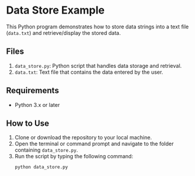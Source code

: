 # Data Store Example

This Python program demonstrates how to store data strings into a text file (`data.txt`) and retrieve/display the stored data.

## Files

1. `data_store.py`: Python script that handles data storage and retrieval.
2. `data.txt`: Text file that contains the data entered by the user.

## Requirements

- Python 3.x or later

## How to Use

1. Clone or download the repository to your local machine.
2. Open the terminal or command prompt and navigate to the folder containing `data_store.py`.
3. Run the script by typing the following command:
   ```bash
   python data_store.py
   ```
